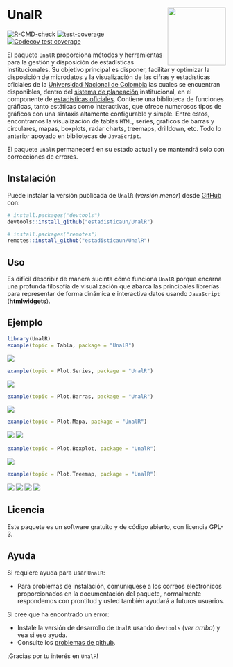 # UnalR <a href='https://estadisticaun.github.io/UnalR/'><img src='man/figures/Logo.png' align="right" height="134" /></a>

<!-- badges: start -->
[![R-CMD-check](https://github.com/estadisticaun/UnalR/actions/workflows/R-CMD-check.yaml/badge.svg)](https://github.com/estadisticaun/UnalR/actions/workflows/R-CMD-check.yaml)
[![test-coverage](https://github.com/estadisticaun/UnalR/actions/workflows/test-coverage.yaml/badge.svg)](https://github.com/estadisticaun/UnalR/actions/workflows/test-coverage.yaml)
[![Codecov test coverage](https://codecov.io/gh/estadisticaun/UnalR/branch/master/graph/badge.svg)](https://app.codecov.io/gh/estadisticaun/UnalR?branch=master)
<!-- badges: end -->

El paquete `UnalR` proporciona métodos y herramientas para la gestión y disposición de estadísticas institucionales. Su objetivo principal es disponer, facilitar y optimizar la disposición de microdatos y la visualización de las cifras y estadísticas oficiales de la [Universidad Nacional de Colombia](https://unal.edu.co) las cuales se encuentran disponibles, dentro del [sistema de planeación](https://planeacion.unal.edu.co/home/) institucional, en el componente de [estadísticas oficiales](https://estadisticas.unal.edu.co/home/). Contiene una biblioteca de funciones gráficas, tanto estáticas como interactivas, que ofrece numerosos tipos de gráficos con una sintaxis altamente configurable y simple. Entre estos, encontramos la visualización de tablas `HTML`, series, gráficos de barras y circulares, mapas, boxplots, radar charts, treemaps, drilldown, etc. Todo lo anterior apoyado en bibliotecas de `JavaScript`.

El paquete `UnalR` permanecerá en su estado actual y se mantendrá solo con correcciones de errores.

## Instalación

Puede instalar la versión publicada de `UnalR` (*versión menor*) desde [GitHub](https://github.com/) con:

``` r
# install.packages("devtools")
devtools::install_github("estadisticaun/UnalR")

# install.packages("remotes")
remotes::install_github("estadisticaun/UnalR")
```

## Uso

Es difícil describir de manera sucinta cómo funciona `UnalR` porque encarna una profunda filosofía de visualización que abarca las principales librerías para representar de forma dinámica e interactiva datos usando `JavaScript` (**htmlwidgets**).

## Ejemplo

``` r
library(UnalR)
example(topic = Tabla, package = "UnalR")
```
![](man/figures/PlotExample1.png)

``` r
example(topic = Plot.Series, package = "UnalR")
```
![](man/figures/PlotExample2.png)

``` r
example(topic = Plot.Barras, package = "UnalR")
```
![](man/figures/PlotExample3.png)

``` r
example(topic = Plot.Mapa, package = "UnalR")
```
![](man/figures/PlotExample4.png)
![](man/figures/PlotExample5.png)

``` r
example(topic = Plot.Boxplot, package = "UnalR")
```
![](man/figures/PlotExample6.PNG)

``` r
example(topic = Plot.Treemap, package = "UnalR")
```
![](man/figures/PlotExample7.PNG)
![](man/figures/PlotExample8.PNG)
![](man/figures/PlotExample9.PNG)
![](man/figures/PlotExample10.PNG)

## Licencia

Este paquete es un software gratuito y de código abierto, con licencia GPL-3.

## Ayuda

Si requiere ayuda para usar `UnalR`:

  * Para problemas de instalación, comuníquese a los correos electrónicos proporcionados en la documentación del paquete, normalmente respondemos con prontitud y usted también ayudará a futuros usuarios.

Si cree que ha encontrado un error:

  * Instale la versión de desarrollo de `UnalR` usando `devtools` (*ver arriba*) y vea si eso ayuda.
  * Consulte los [problemas de github](https://github.com/estadisticaun).

¡Gracias por tu interés en `UnalR`!
